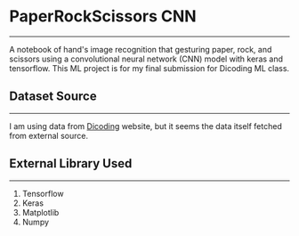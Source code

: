 # PaperRockScissors CNN

-------

A notebook of hand's image recognition that gesturing paper, rock, and scissors using a convolutional neural network (CNN) model with keras and tensorflow. This ML project is for my final submission for Dicoding ML class.

## Dataset Source

-------
I am using data from [Dicoding](https://dicodingacademy.blob.core.windows.net/picodiploma/ml_pemula_academy/rockpaperscissors.zip) website, but it seems the data itself fetched from external source.

## External Library Used

-------

1. Tensorflow
2. Keras
3. Matplotlib
4. Numpy